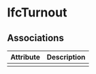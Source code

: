 IfcTurnout
==========
Associations
------------
| Attribute   | Description   |
|-------------|---------------|
|             |               |

